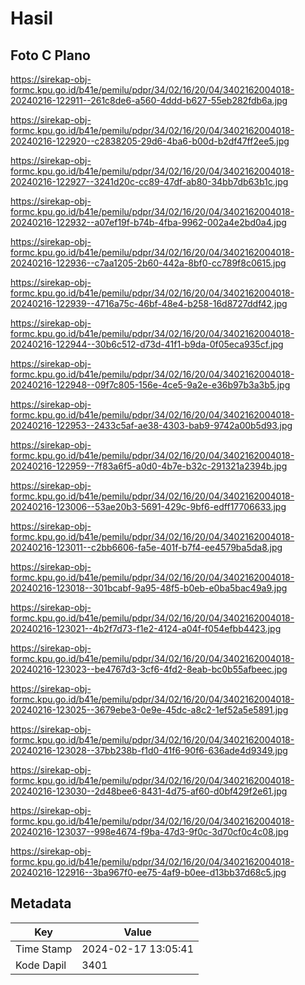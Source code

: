 # Hasil

## Foto C Plano

https://sirekap-obj-formc.kpu.go.id/b41e/pemilu/pdpr/34/02/16/20/04/3402162004018-20240216-122911--261c8de6-a560-4ddd-b627-55eb282fdb6a.jpg

https://sirekap-obj-formc.kpu.go.id/b41e/pemilu/pdpr/34/02/16/20/04/3402162004018-20240216-122920--c2838205-29d6-4ba6-b00d-b2df47ff2ee5.jpg

https://sirekap-obj-formc.kpu.go.id/b41e/pemilu/pdpr/34/02/16/20/04/3402162004018-20240216-122927--3241d20c-cc89-47df-ab80-34bb7db63b1c.jpg

https://sirekap-obj-formc.kpu.go.id/b41e/pemilu/pdpr/34/02/16/20/04/3402162004018-20240216-122932--a07ef19f-b74b-4fba-9962-002a4e2bd0a4.jpg

https://sirekap-obj-formc.kpu.go.id/b41e/pemilu/pdpr/34/02/16/20/04/3402162004018-20240216-122936--c7aa1205-2b60-442a-8bf0-cc789f8c0615.jpg

https://sirekap-obj-formc.kpu.go.id/b41e/pemilu/pdpr/34/02/16/20/04/3402162004018-20240216-122939--4716a75c-46bf-48e4-b258-16d8727ddf42.jpg

https://sirekap-obj-formc.kpu.go.id/b41e/pemilu/pdpr/34/02/16/20/04/3402162004018-20240216-122944--30b6c512-d73d-41f1-b9da-0f05eca935cf.jpg

https://sirekap-obj-formc.kpu.go.id/b41e/pemilu/pdpr/34/02/16/20/04/3402162004018-20240216-122948--09f7c805-156e-4ce5-9a2e-e36b97b3a3b5.jpg

https://sirekap-obj-formc.kpu.go.id/b41e/pemilu/pdpr/34/02/16/20/04/3402162004018-20240216-122953--2433c5af-ae38-4303-bab9-9742a00b5d93.jpg

https://sirekap-obj-formc.kpu.go.id/b41e/pemilu/pdpr/34/02/16/20/04/3402162004018-20240216-122959--7f83a6f5-a0d0-4b7e-b32c-291321a2394b.jpg

https://sirekap-obj-formc.kpu.go.id/b41e/pemilu/pdpr/34/02/16/20/04/3402162004018-20240216-123006--53ae20b3-5691-429c-9bf6-edff17706633.jpg

https://sirekap-obj-formc.kpu.go.id/b41e/pemilu/pdpr/34/02/16/20/04/3402162004018-20240216-123011--c2bb6606-fa5e-401f-b7f4-ee4579ba5da8.jpg

https://sirekap-obj-formc.kpu.go.id/b41e/pemilu/pdpr/34/02/16/20/04/3402162004018-20240216-123018--301bcabf-9a95-48f5-b0eb-e0ba5bac49a9.jpg

https://sirekap-obj-formc.kpu.go.id/b41e/pemilu/pdpr/34/02/16/20/04/3402162004018-20240216-123021--4b2f7d73-f1e2-4124-a04f-f054efbb4423.jpg

https://sirekap-obj-formc.kpu.go.id/b41e/pemilu/pdpr/34/02/16/20/04/3402162004018-20240216-123023--be4767d3-3cf6-4fd2-8eab-bc0b55afbeec.jpg

https://sirekap-obj-formc.kpu.go.id/b41e/pemilu/pdpr/34/02/16/20/04/3402162004018-20240216-123025--3679ebe3-0e9e-45dc-a8c2-1ef52a5e5891.jpg

https://sirekap-obj-formc.kpu.go.id/b41e/pemilu/pdpr/34/02/16/20/04/3402162004018-20240216-123028--37bb238b-f1d0-41f6-90f6-636ade4d9349.jpg

https://sirekap-obj-formc.kpu.go.id/b41e/pemilu/pdpr/34/02/16/20/04/3402162004018-20240216-123030--2d48bee6-8431-4d75-af60-d0bf429f2e61.jpg

https://sirekap-obj-formc.kpu.go.id/b41e/pemilu/pdpr/34/02/16/20/04/3402162004018-20240216-123037--998e4674-f9ba-47d3-9f0c-3d70cf0c4c08.jpg

https://sirekap-obj-formc.kpu.go.id/b41e/pemilu/pdpr/34/02/16/20/04/3402162004018-20240216-122916--3ba967f0-ee75-4af9-b0ee-d13bb37d68c5.jpg


## Metadata

| Key        | Value               |
| ---------- | ------------------- |
| Time Stamp | 2024-02-17 13:05:41 |
| Kode Dapil | 3401                |



